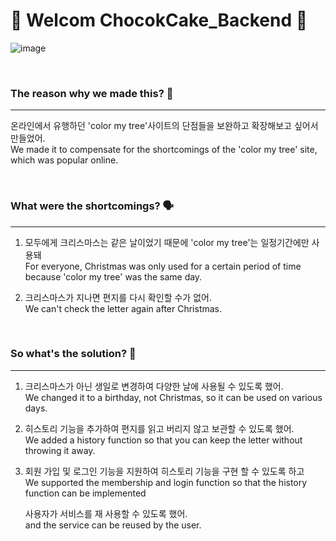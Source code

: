 # 👋 Welcom ChocokCake_Backend 🎂
![image](https://github.com/2022Allie/ChocokCake_Backend/assets/101314072/7dbfba85-9d44-4f50-9ad3-7119445a54b5)

<br>

### The reason why we made this? 🧐
---
온라인에서 유행하던 'color my tree'사이트의 단점들을 보완하고 확장해보고 싶어서 만들었어.<br>
We made it to compensate for the shortcomings of the 'color my tree' site, which was popular online.

<br>

### What were the shortcomings? 🗣️
---
1. 모두에게 크리스마스는 같은 날이었기 때문에 'color my tree'는 일정기간에만 사용돼<br>
For everyone, Christmas was only used for a certain period of time because 'color my tree' was the same day.

2. 크리스마스가 지나면 편지를 다시 확인할 수가 없어.<br>
We can't check the letter again after Christmas.

<br>

### So what's the solution? 💉
---
1. 크리스마스가 아닌 생일로 변경하여 다양한 날에 사용될 수 있도록 했어.<br>
   We changed it to a birthday, not Christmas, so it can be used on various days.
   
2. 히스토리 기능을 추가하여 편지를 읽고 버리지 않고 보관할 수 있도록 했어.<br>
   We added a history function so that you can keep the letter without throwing it away.

3. 회원 가입 및 로그인 기능을 지원하여 히스토리 기능을 구현 할 수 있도록 하고<br>
   We supported the membership and login function so that the history function can be implemented
   
   사용자가 서비스를 재 사용할 수 있도록 했어.<br>
   and the service can be reused by the user.
